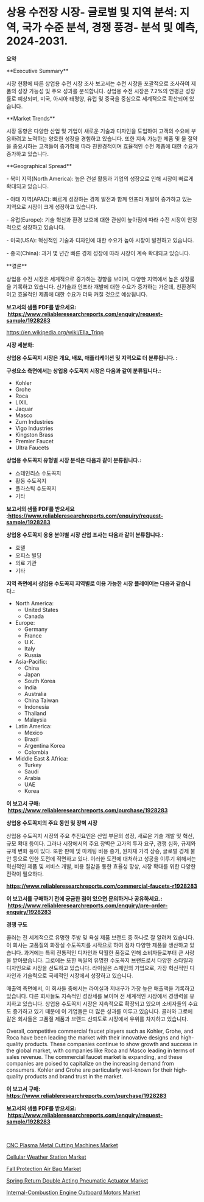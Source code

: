 <p><h1>상용 수전장 시장- 글로벌 및 지역 분석: 지역, 국가 수준 분석, 경쟁 풍경- 분석 및 예측, 2024-2031.</h1></p><p><strong>요약</strong></p>
<p><p>**Executive Summary**</p><p>시장 현황에 따른 상업용 수전 시장 조사 보고서는 수전 시장을 포괄적으로 조사하여 제품의 성장 가능성 및 주요 성과를 분석합니다. 상업용 수전 시장은 7.2%의 연평균 성장률로 예상되며, 미국, 아시아 태평양, 유럽 및 중국을 중심으로 세계적으로 확산되어 있습니다.</p><p>**Market Trends**</p><p>시장 동향은 다양한 산업 및 기업이 새로운 기술과 디자인을 도입하여 고객의 수요에 부응하려고 노력하는 양호한 성장을 경험하고 있습니다. 또한 지속 가능한 제품 및 물 절약을 중요시하는 고객들이 증가함에 따라 친환경적이며 효율적인 수전 제품에 대한 수요가 증가하고 있습니다.</p><p>**Geographical Spread**</p><p>- 북미 지역(North America): 높은 건설 활동과 기업의 성장으로 인해 시장이 빠르게 확대되고 있습니다.</p><p>- 아태 지역(APAC): 빠르게 성장하는 경제 발전과 함께 인프라 개발이 증가하고 있는 지역으로 시장이 크게 성장하고 있습니다.</p><p>- 유럽(Europe): 기술 혁신과 환경 보호에 대한 관심이 높아짐에 따라 수전 시장이 안정적으로 성장하고 있습니다.</p><p>- 미국(USA): 혁신적인 기술과 디자인에 대한 수요가 높아 시장이 발전하고 있습니다.</p><p>- 중국(China): 과거 몇 년간 빠른 경제 성장에 따라 시장이 계속 확대되고 있습니다.</p><p>**결론**</p><p>상업용 수전 시장은 세계적으로 증가하는 경향을 보이며, 다양한 지역에서 높은 성장률을 기록하고 있습니다. 신기술과 인프라 개발에 대한 수요가 증가하는 가운데, 친환경적이고 효율적인 제품에 대한 수요가 더욱 커질 것으로 예상됩니다.</p></p>
<p><strong>보고서의 샘플 PDF를 받으세요: &nbsp;<a href="https://www.reliableresearchreports.com/enquiry/request-sample/1928283">https://www.reliableresearchreports.com/enquiry/request-sample/1928283</a></strong></p>
<p><a href="https://en.wikipedia.org/wiki/Ella_Tripp">https://en.wikipedia.org/wiki/Ella_Tripp</a></p>
<p><strong>시장 세분화:</strong></p>
<p><strong> 상업용 수도꼭지 시장은 개요, 배포, 애플리케이션 및 지역으로 더 분류됩니다. :</strong></p>
<p><strong>구성요소 측면에서는 상업용 수도꼭지 시장은 다음과 같이 분류됩니다.:</strong></p>
<p><ul><li>Kohler</li><li>Grohe</li><li>Roca</li><li>LIXIL</li><li>Jaquar</li><li>Masco</li><li>Zurn Industries</li><li>Vigo Industries</li><li>Kingston Brass</li><li>Premier Faucet</li><li>Ultra Faucets</li></ul></p>
<p><strong> 상업용 수도꼭지 유형별 시장 분석은 다음과 같이 분류됩니다.:</strong></p>
<p><ul><li>스테인리스 수도꼭지</li><li>황동 수도꼭지</li><li>플라스틱 수도꼭지</li><li>기타</li></ul></p>
<p><strong>보고서의 샘플 PDF를 받으세요 :<a href="https://www.reliableresearchreports.com/enquiry/request-sample/1928283">https://www.reliableresearchreports.com/enquiry/request-sample/1928283</a></strong></p>
<p><strong> 상업용 수도꼭지 응용 분야별 시장 산업 조사는 다음과 같이 분류됩니다.:</strong></p>
<p><ul><li>호텔</li><li>오피스 빌딩</li><li>의료 기관</li><li>기타</li></ul></p>
<p><strong>지역 측면에서 상업용 수도꼭지 지역별로 이용 가능한 시장 플레이어는 다음과 같습니다.:</strong></p>
<p><ul>
    <li>
        North America:
        <ul>
            <li>United States</li>
            <li>Canada</li>
        </ul>
    </li>
    <li>
        Europe:
        <ul>
            <li>Germany</li>
            <li>France</li>
            <li>U.K.</li>
            <li>Italy</li>
            <li>Russia</li>
        </ul>
    </li>
    <li>
        Asia-Pacific:
        <ul>
            <li>China</li>
            <li>Japan</li>
            <li>South Korea</li>
            <li>India</li>
            <li>Australia</li>
            <li>China Taiwan</li>
            <li>Indonesia</li>
            <li>Thailand</li>
            <li>Malaysia</li>
        </ul>
    </li>
    <li>
        Latin America:
        <ul>
            <li>Mexico</li>
            <li>Brazil</li>
            <li>Argentina Korea</li>
            <li>Colombia</li>
        </ul>
    </li>
    <li>
        Middle East & Africa:
        <ul>
            <li>Turkey</li>
            <li>Saudi</li>
            <li>Arabia</li>
            <li>UAE</li>
            <li>Korea</li>
        </ul>
    </li>
    </ul></p>
<p><strong>이 보고서 구매: &nbsp;<a href="https://www.reliableresearchreports.com/purchase/1928283">https://www.reliableresearchreports.com/purchase/1928283</a></strong></p>
<p><strong>상업용 수도꼭지의 주요 동인 및 장벽 시장</strong></p>
<p><p>상업용 수도꼭지 시장의 주요 추진요인은 산업 부문의 성장, 새로운 기술 개발 및 혁신, 규모 확대 등이다. 그러나 시장에서의 주요 장벽은 고가의 투자 요구, 경쟁 심화, 규제와 규제 변화 등이 있다. 또한 판매 및 마케팅 비용 증가, 원자재 가격 상승, 글로벌 경제 불안 등으로 인한 도전에 직면하고 있다. 이러한 도전에 대처하고 성공을 이루기 위해서는 혁신적인 제품 및 서비스 개발, 비용 절감을 통한 효율성 향상, 시장 확대를 위한 다양한 전략이 필요하다.</p></p>
<p><strong><a href="https://www.reliableresearchreports.com/commercial-faucets-r1928283">https://www.reliableresearchreports.com/commercial-faucets-r1928283</a></strong></p>
<p><strong>이 보고서를 구매하기 전에 궁금한 점이 있으면 문의하거나 공유하세요.: &nbsp;<a href="https://www.reliableresearchreports.com/enquiry/pre-order-enquiry/1928283">https://www.reliableresearchreports.com/enquiry/pre-order-enquiry/1928283</a></strong></p>
<p><strong>경쟁 구도</strong></p>
<p><p>콜러는 전 세계적으로 유명한 주방 및 욕실 제품 브랜드 중 하나로 잘 알려져 있습니다. 이 회사는 고품질의 화장실 수도꼭지를 시작으로 하여 점차 다양한 제품을 생산하고 있습니다. 과거에는 특히 전통적인 디자인과 탁월한 품질로 인해 소비자들로부터 큰 사랑을 받아왔습니다. 그로에는 또한 독일의 유명한 수도꼭지 브랜드로서 다양한 스타일과 디자인으로 시장을 선도하고 있습니다. 라이실은 스페인의 기업으로, 가장 혁신적인 디자인과 기술력으로 국제적인 시장에서 성장하고 있습니다. </p><p>매출액 측면에서, 이 회사들 중에서는 라이실과 저내구가 가장 높은 매출액을 기록하고 있습니다. 다른 회사들도 지속적인 성장세를 보이며 전 세계적인 시장에서 경쟁력을 유지하고 있습니다. 상업용 수도꼭지 시장은 지속적으로 확장되고 있으며 소비자들의 수요도 증가하고 있기 때문에 이 기업들은 더 많은 성과를 이루고 있습니다. 콜러와 그로에 같은 회사들은 고품질 제품과 브랜드 신뢰도로 시장에서 우위를 차지하고 있습니다.</p><p>Overall, competitive commercial faucet players such as Kohler, Grohe, and Roca have been leading the market with their innovative designs and high-quality products. These companies continue to show growth and success in the global market, with companies like Roca and Masco leading in terms of sales revenue. The commercial faucet market is expanding, and these companies are poised to capitalize on the increasing demand from consumers. Kohler and Grohe are particularly well-known for their high-quality products and brand trust in the market.</p></p>
<p><strong>이 보고서 구매: &nbsp; <a href="https://www.reliableresearchreports.com/purchase/1928283">https://www.reliableresearchreports.com/purchase/1928283</a></strong></p>
<p><strong>보고서의 샘플 PDF를 받으세요: &nbsp;<a href="https://www.reliableresearchreports.com/enquiry/request-sample/1928283">https://www.reliableresearchreports.com/enquiry/request-sample/1928283</a></strong><strong></strong></p>
<p>&nbsp;</p>
<p><p><a href="https://github.com/bmorecock/Market-Research-Report-List-4/blob/main/cnc-plasma-metal-cutting-machines-market.md">CNC Plasma Metal Cutting Machines Market</a></p><p><a href="https://issuu.com/reportprime-2/docs/cellular-weather-station-market-size-2030.pptx">Cellular Weather Station Market</a></p><p><a href="https://www.linkedin.com/pulse/fall-protection-air-bag-market-size-share-trends-analysis-report-fabwe">Fall Protection Air Bag Market</a></p><p><a href="https://medium.com/@bradleyills65767/spring-return-double-acting-pneumatic-actuator-market-trends-a-detailed-study-of-its-market-faa9042e38e1">Spring Return Double Acting Pneumatic Actuator Market</a></p><p><a href="https://github.com/Krish2023na/Market-Research-Report-List-5/blob/main/internal-combustion-engine-outboard-motors-market.md">Internal-Combustion Engine Outboard Motors Market</a></p></p>